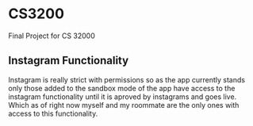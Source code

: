# CS3200
Final Project for CS 32000
## Instagram Functionality
Instagram is really strict with permissions so as the app currently stands only those added to the sandbox mode of the app
have access to the instagram functionality until it is aproved by instagrams and goes live.
Which as of right now myself and my roommate are the only ones with access to this functionality.
